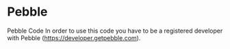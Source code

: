 Pebble
======

Pebble Code
In order to use this code you have to be a registered developer with Pebble (https://developer.getpebble.com).
